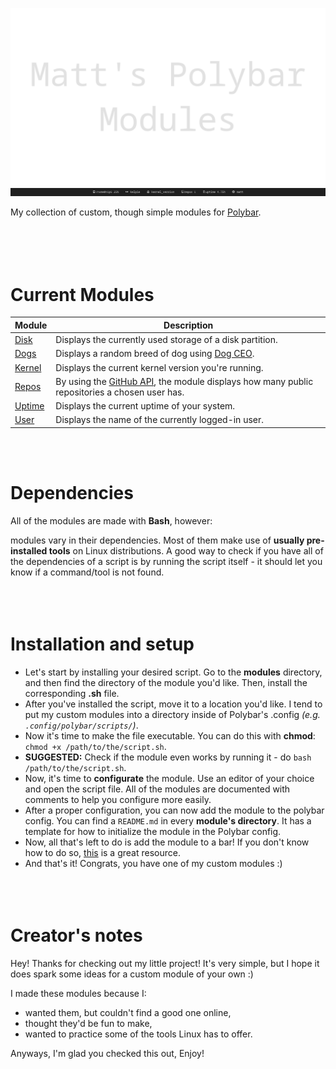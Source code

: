 ![title](media/title.png)
![example](media/allofthem.png)


My collection of custom, though simple modules for [Polybar](https://github.com/polybar/polybar).
<br><br><br><br><br>
# Current Modules

|Module  |Description
|--------|------------
|[Disk](modules/disk)    |Displays the currently used storage of a disk partition.
|[Dogs](modules/dogs)    |Displays a random breed of dog using [Dog CEO](https://dog.ceo/dog-api/).
|[Kernel](modules/kernel)  |Displays the current kernel version you're running.
|[Repos](modules/repos)   |By using the [GitHub API](https://docs.github.com/en/rest), the module displays how many public repositories a chosen user has.
|[Uptime](modules/uptime)  |Displays the current uptime of your system.
|[User](modules/user)    |Displays the name of the currently logged-in user.
<br><br>
# Dependencies

All of the modules are made with **Bash**, however:

modules vary in their dependencies. Most of them make use of **usually pre-installed tools** on Linux distributions. A good way to check if you have all of the dependencies of a script is by running the script itself - it should let you know if a command/tool is not found.
<br><br><br><br>
# Installation and setup
- Let's start by installing your desired script. Go to the **modules** directory, and then find the directory of the module you'd like. Then, install the corresponding **.sh** file.
- After you've installed the script, move it to a location you'd like. I tend to put my custom modules into a directory inside of Polybar's .config *(e.g. `.config/polybar/scripts/`)*.
- Now it's time to make the file executable. You can do this with **chmod**: `chmod +x /path/to/the/script.sh`.
- **SUGGESTED:** Check if the module even works by running it - do `bash /path/to/the/script.sh`.
- Now, it's time to **configurate** the module. Use an editor of your choice and open the script file. All of the modules are documented with comments to help you configure more easily.
- After a proper configuration, you can now add the module to the polybar config. You can find a `README.md` in every **module's directory**. It has a template for how to initialize the module in the Polybar config.
- Now, all that's left to do is add the module to a bar! If you don't know how to do so, [this](https://github.com/polybar/polybar/wiki#where-to-start) is a great resource.
- And that's it! Congrats, you have one of my custom modules :)
<br><br><br><br>
# Creator's notes
Hey! Thanks for checking out my little project! It's very simple, but I hope it does spark some ideas for a custom module of your own :)

I made these modules because I:
- wanted them, but couldn't find a good one online,
- thought they'd be fun to make,
- wanted to practice some of the tools Linux has to offer.

Anyways, I'm glad you checked this out, Enjoy!
